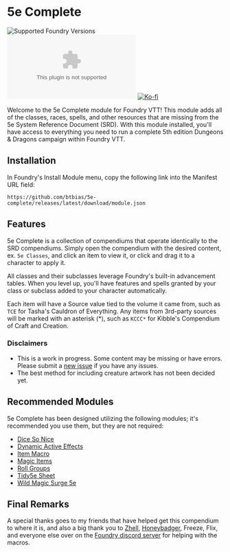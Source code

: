 # 5e Complete
![Supported Foundry Versions](https://img.shields.io/endpoint?url=https://foundryshields.com/version?url=https://github.com/btbias/5e-complete/releases/latest/download/module.json)
![Latest Release Download Count](https://img.shields.io/github/downloads/btbias/5e-complete/latest/module.zip)
[![Ko-fi](https://img.shields.io/badge/Ko--fi-btbias-00B9FE?logo=kofi)](https://ko-fi.com/btbias)

Welcome to the 5e Complete module for Foundry VTT! This module adds all of the classes, races, spells, and other resources that are missing from the 5e System Reference Document (SRD). With this module installed, you'll have access to everything you need to run a complete 5th edition Dungeons & Dragons campaign within Foundry VTT.

## Installation
In Foundry's Install Module menu, copy the following link into the Manifest URL field:

```
https://github.com/btbias/5e-complete/releases/latest/download/module.json
```

## Features
5e Complete is a collection of compendiums that operate identically to the SRD compendiums. Simply open the compendium with the desired content, ex. `5e Classes`, and click an item to view it, or click and drag it to a character to apply it.

All classes and their subclasses leverage Foundry's built-in advancement tables. When you level up, you'll have features and spells granted by your class or subclass added to your character automatically.

Each item will have a Source value tied to the volume it came from, such as `TCE` for Tasha's Cauldron of Everything. Any items from 3rd-party sources will be marked with an asterisk (\*), such as `KCCC*` for Kibble's Compendium of Craft and Creation.

### Disclaimers
- This is a work in progress. Some content may be missing or have errors. Please submit a [new issue](https://github.com/btbias/5e-complete/issues) if you have any issues.
- The best method for including creature artwork has not been decided yet.

## Recommended Modules
5e Complete has been designed utilizing the following modules; it's recommended you use them, but they are not required:
- [Dice So Nice](https://gitlab.com/riccisi/foundryvtt-dice-so-nice)
- [Dynamic Active Effects](https://gitlab.com/tposney/dae)
- [Item Macro](https://github.com/sdenec/tidy5e-sheet)
- [Magic Items](https://gitlab.com/riccisi/foundryvtt-magic-items)
- [Roll Groups](https://github.com/krbz999/rollgroups)
- [Tidy5e Sheet](https://github.com/sdenec/tidy5e-sheet)
- [Wild Magic Surge 5e](https://github.com/johnnolan/wild-magic-surge-5e)

## Final Remarks
A special thanks goes to my friends that have helped get this compendium to where it is, and also a big thank you to [Zhell](https://github.com/krbz999?tab=repositories), [Honeybadger](https://ko-fi.com/badgerwerks), Freeze, Flix, and everyone else over on the [Foundry discord server](https://discord.gg/foundryvtt) for helping with the macros.